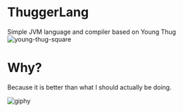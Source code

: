 # ThuggerLang
Simple JVM language and compiler based on Young Thug
![young-thug-square](https://cloud.githubusercontent.com/assets/1519971/15761169/c36b3ae2-28e4-11e6-9fa8-40372b41eda4.jpg)

# Why?
Because it is better than what I should actually be doing.

![giphy](https://cloud.githubusercontent.com/assets/1519971/15761339/a060af68-28e5-11e6-81c3-d8e9e757cbd2.gif)

